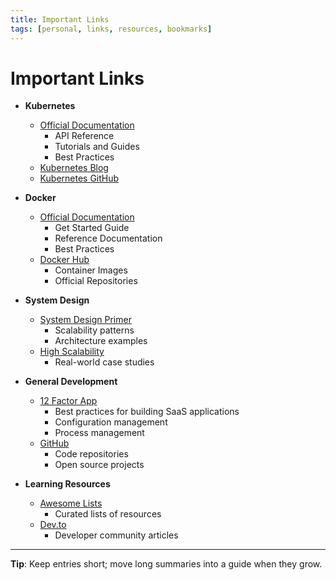 ```yaml
---
title: Important Links
tags: [personal, links, resources, bookmarks]
---
```


# Important Links

- **Kubernetes**
  - [Official Documentation](https://kubernetes.io/docs/home/)
    - API Reference
    - Tutorials and Guides
    - Best Practices
  - [Kubernetes Blog](https://kubernetes.io/blog/)
  - [Kubernetes GitHub](https://github.com/kubernetes/kubernetes)

- **Docker**
  - [Official Documentation](https://docs.docker.com/)
    - Get Started Guide
    - Reference Documentation
    - Best Practices
  - [Docker Hub](https://hub.docker.com/)
    - Container Images
    - Official Repositories

- **System Design**
  - [System Design Primer](https://github.com/donnemartin/system-design-primer)
    - Scalability patterns
    - Architecture examples
  - [High Scalability](http://highscalability.com/)
    - Real-world case studies

- **General Development**
  - [12 Factor App](https://12factor.net/)
    - Best practices for building SaaS applications
    - Configuration management
    - Process management
  - [GitHub](https://github.com/)
    - Code repositories
    - Open source projects

- **Learning Resources**
  - [Awesome Lists](https://github.com/sindresorhus/awesome)
    - Curated lists of resources
  - [Dev.to](https://dev.to/)
    - Developer community articles

---

**Tip**: Keep entries short; move long summaries into a guide when they grow.

